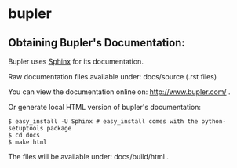 bupler
======

Obtaining Bupler's Documentation:
---------------------------------
Bupler uses [Sphinx][SphinxHP] for its documentation.

Raw documentation files available under: docs/source (.rst files)

You can view the documentation online on: http://www.bupler.com/ .

Or generate local HTML version of bupler's documentation:

    $ easy_install -U Sphinx # easy_install comes with the python-setuptools package
    $ cd docs
    $ make html

The files will be available under: docs/build/html .

[SphinxHP]: http://sphinx.pocoo.org/
